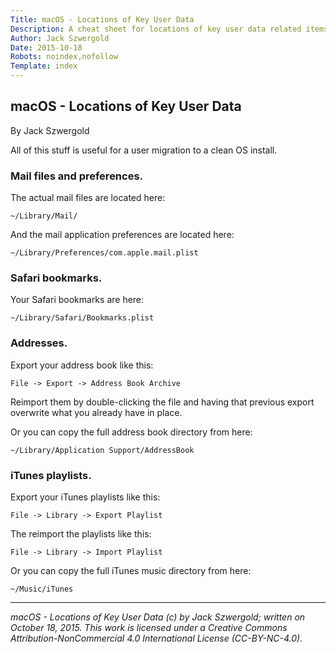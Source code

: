 ```yaml
---
Title: macOS - Locations of Key User Data
Description: A cheat sheet for locations of key user data related items.
Author: Jack Szwergold
Date: 2015-10-18
Robots: noindex,nofollow
Template: index
---
```


## macOS - Locations of Key User Data

By Jack Szwergold

All of this stuff is useful for a user migration to a clean OS install.

### Mail files and preferences.

The actual mail files are located here:

    ~/Library/Mail/

And the mail application preferences are located here:

    ~/Library/Preferences/com.apple.mail.plist

### Safari bookmarks.

Your Safari bookmarks are here:

    ~/Library/Safari/Bookmarks.plist

### Addresses.

Export your address book like this:

    File -> Export -> Address Book Archive

Reimport them by double-clicking the file and having that previous export overwrite what you already have in place.

Or you can copy the full address book directory from here:

    ~/Library/Application Support/AddressBook

### iTunes playlists.

Export your iTunes playlists like this:

    File -> Library -> Export Playlist

The reimport the  playlists like this:

    File -> Library -> Import Playlist

Or you can copy the full iTunes music  directory from here:

    ~/Music/iTunes

***

*macOS - Locations of Key User Data (c) by Jack Szwergold; written on October 18, 2015. This work is licensed under a Creative Commons Attribution-NonCommercial 4.0 International License (CC-BY-NC-4.0).*